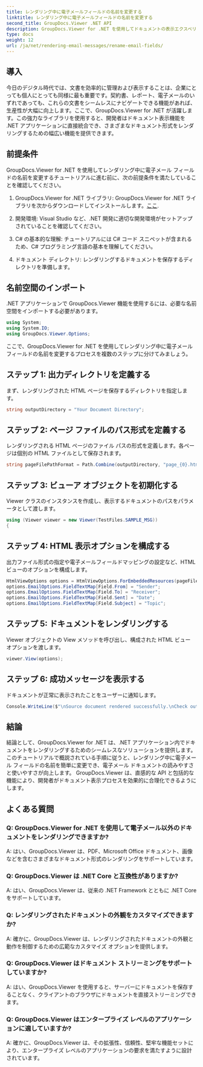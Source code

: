 ```yaml
---
title: レンダリング中に電子メールフィールドの名前を変更する
linktitle: レンダリング中に電子メールフィールドの名前を変更する
second_title: GroupDocs.Viewer .NET API
description: GroupDocs.Viewer for .NET を使用してドキュメントの表示エクスペリエンスを強化します。電子メールをシームレスにレンダリングしてカスタマイズします。
type: docs
weight: 12
url: /ja/net/rendering-email-messages/rename-email-fields/
---
```

## 導入

今日のデジタル時代では、文書を効率的に管理および表示することは、企業にとっても個人にとっても同様に最も重要です。契約書、レポート、電子メールのいずれであっても、これらの文書をシームレスにナビゲートできる機能があれば、生産性が大幅に向上します。ここで、GroupDocs.Viewer for .NET が活躍します。この強力なライブラリを使用すると、開発者はドキュメント表示機能を .NET アプリケーションに直接統合でき、さまざまなドキュメント形式をレンダリングするための幅広い機能を提供できます。

## 前提条件

GroupDocs.Viewer for .NET を使用してレンダリング中に電子メール フィールドの名前を変更するチュートリアルに進む前に、次の前提条件を満たしていることを確認してください。

1.  GroupDocs.Viewer for .NET ライブラリ: GroupDocs.Viewer for .NET ライブラリを次からダウンロードしてインストールします。[ここ](https://releases.groupdocs.com/viewer/net/).

2. 開発環境: Visual Studio など、.NET 開発に適切な開発環境がセットアップされていることを確認してください。

3. C# の基本的な理解: チュートリアルには C# コード スニペットが含まれるため、C# プログラミング言語の基本を理解してください。

4. ドキュメント ディレクトリ: レンダリングするドキュメントを保存するディレクトリを準備します。

## 名前空間のインポート

.NET アプリケーションで GroupDocs.Viewer 機能を使用するには、必要な名前空間をインポートする必要があります。

```csharp
using System;
using System.IO;
using GroupDocs.Viewer.Options;
```

ここで、GroupDocs.Viewer for .NET を使用してレンダリング中に電子メール フィールドの名前を変更するプロセスを複数のステップに分けてみましょう。

## ステップ 1: 出力ディレクトリを定義する

まず、レンダリングされた HTML ページを保存するディレクトリを指定します。

```csharp
string outputDirectory = "Your Document Directory";
```

## ステップ 2: ページ ファイルのパス形式を定義する

レンダリングされる HTML ページのファイル パスの形式を定義します。各ページは個別の HTML ファイルとして保存されます。

```csharp
string pageFilePathFormat = Path.Combine(outputDirectory, "page_{0}.html");
```

## ステップ 3: ビューア オブジェクトを初期化する

Viewer クラスのインスタンスを作成し、表示するドキュメントのパスをパラメータとして渡します。

```csharp
using (Viewer viewer = new Viewer(TestFiles.SAMPLE_MSG))
{
```

## ステップ 4: HTML 表示オプションを構成する

出力ファイル形式の指定や電子メールフィールドマッピングの設定など、HTML ビューのオプションを構成します。

```csharp
HtmlViewOptions options = HtmlViewOptions.ForEmbeddedResources(pageFilePathFormat);
options.EmailOptions.FieldTextMap[Field.From] = "Sender";
options.EmailOptions.FieldTextMap[Field.To] = "Receiver";
options.EmailOptions.FieldTextMap[Field.Sent] = "Date";
options.EmailOptions.FieldTextMap[Field.Subject] = "Topic";
```

## ステップ 5: ドキュメントをレンダリングする

Viewer オブジェクトの View メソッドを呼び出し、構成された HTML ビュー オプションを渡します。

```csharp
viewer.View(options);
```

## ステップ 6: 成功メッセージを表示する

ドキュメントが正常に表示されたことをユーザーに通知します。

```csharp
Console.WriteLine($"\nSource document rendered successfully.\nCheck output in {outputDirectory}.");
```

## 結論

結論として、GroupDocs.Viewer for .NET は、.NET アプリケーション内でドキュメントをレンダリングするためのシームレスなソリューションを提供します。このチュートリアルで概説されている手順に従うと、レンダリング中に電子メール フィールドの名前を簡単に変更でき、電子メール ドキュメントの読みやすさと使いやすさが向上します。 GroupDocs.Viewer は、直感的な API と包括的な機能により、開発者がドキュメント表示プロセスを効果的に合理化できるようにします。

## よくある質問

### Q: GroupDocs.Viewer for .NET を使用して電子メール以外のドキュメントをレンダリングできますか?

A: はい、GroupDocs.Viewer は、PDF、Microsoft Office ドキュメント、画像などを含むさまざまなドキュメント形式のレンダリングをサポートしています。

### Q: GroupDocs.Viewer は .NET Core と互換性がありますか?

A: はい、GroupDocs.Viewer は、従来の .NET Framework とともに .NET Core をサポートしています。

### Q: レンダリングされたドキュメントの外観をカスタマイズできますか?

A: 確かに、GroupDocs.Viewer は、レンダリングされたドキュメントの外観と動作を制御するための広範なカスタマイズ オプションを提供します。

### Q: GroupDocs.Viewer はドキュメント ストリーミングをサポートしていますか?

A: はい、GroupDocs.Viewer を使用すると、サーバーにドキュメントを保存することなく、クライアントのブラウザにドキュメントを直接ストリーミングできます。

### Q: GroupDocs.Viewer はエンタープライズ レベルのアプリケーションに適していますか?

A: 確かに、GroupDocs.Viewer は、その拡張性、信頼性、堅牢な機能セットにより、エンタープライズ レベルのアプリケーションの要求を満たすように設計されています。
